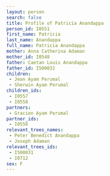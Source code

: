 ```yaml
---
layout: person
search: false
title: Profile of Patricia Anandappa
person_id: I0551
first_name: Patricia
last_name: Anandappa
full_name: Patricia Anandappa
mother: Anna Catherina Adaman
mother_id: I0548
father: Caetan Louis Anandappa
father_id: I500032
children:
 - Jean Ayam Perumal
 - Sherwin Ayam Perumal
children_ids:
 - I0557
 - I0558
partners:
 - Gracien Ayam Perumal
partner_ids:
 - I0556
relevant_trees_names:
 - Peter Benedict Anandappa
 - Joseph Adaman
relevant_trees_ids:
 - I500031
 - I0712
sex: F
---
```


